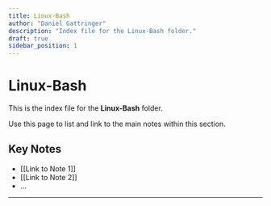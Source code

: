 ```yaml
---
title: Linux-Bash
author: "Daniel Gattringer"
description: "Index file for the Linux-Bash folder."
draft: true
sidebar_position: 1
---
```

# Linux-Bash

This is the index file for the **Linux-Bash** folder.

Use this page to list and link to the main notes within this section.

## Key Notes

* [[Link to Note 1]]
* [[Link to Note 2]]
* ...

---
